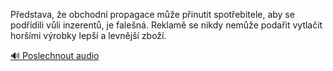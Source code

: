 
Představa, že obchodní propagace může přinutit spotřebitele, aby se podřídili vůli inzerentů, je falešná. Reklamě se nikdy nemůže podařit vytlačit horšími výrobky lepší a levnější zboží.

[🔊 Poslechnout audio](/data/7-paragraphs/audio/chapter_62/para_011-Pedstava-e-obchodn-propagace-me-pinutit-spo.mp3)

